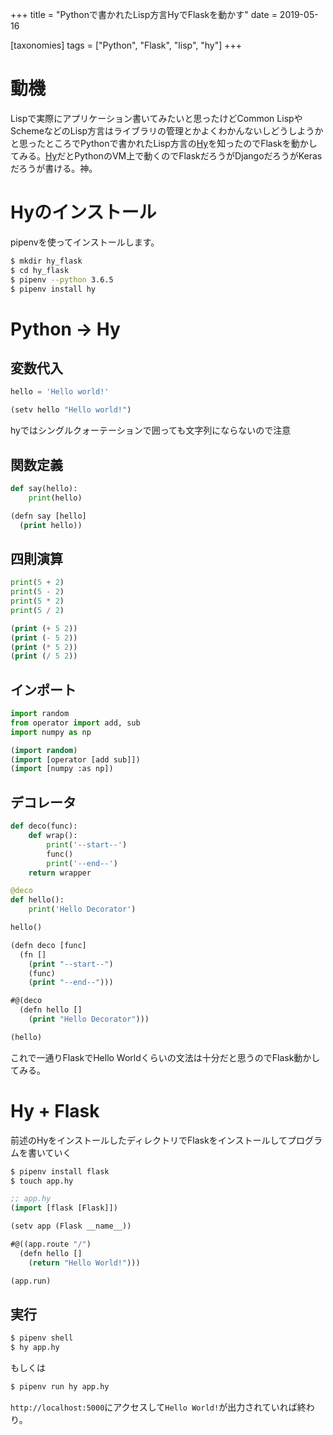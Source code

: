 +++
title = "Pythonで書かれたLisp方言HyでFlaskを動かす"
date = 2019-05-16

[taxonomies]
tags = ["Python", "Flask", "lisp", "hy"]
+++
# 動機
Lispで実際にアプリケーション書いてみたいと思ったけどCommon LispやSchemeなどのLisp方言はライブラリの管理とかよくわかんないしどうしようかと思ったところでPythonで書かれたLisp方言の[Hy](https://github.com/hylang/hy)を知ったのでFlaskを動かしてみる。[Hy](https://github.com/hylang/hy)だとPythonのVM上で動くのでFlaskだろうがDjangoだろうがKerasだろうが書ける。神。

<!-- more -->

# Hyのインストール
pipenvを使ってインストールします。

```bash
$ mkdir hy_flask
$ cd hy_flask
$ pipenv --python 3.6.5
$ pipenv install hy
```

# Python -> Hy
## 変数代入
```python
hello = 'Hello world!'
```

```lisp
(setv hello "Hello world!")
```

hyではシングルクォーテーションで囲っても文字列にならないので注意

## 関数定義
```python
def say(hello):
    print(hello)
```

```lisp
(defn say [hello]
  (print hello))
```

## 四則演算
```python
print(5 + 2)
print(5 - 2)
print(5 * 2)
print(5 / 2)
```

```lisp
(print (+ 5 2))
(print (- 5 2))
(print (* 5 2))
(print (/ 5 2))
```

## インポート
```python
import random
from operator import add, sub
import numpy as np
```

```lisp
(import random)
(import [operator [add sub]])
(import [numpy :as np])
```

## デコレータ
```python
def deco(func):
    def wrap():
        print('--start--')
        func()
        print('--end--')
    return wrapper

@deco
def hello():
    print('Hello Decorator')

hello()
```

```lisp
(defn deco [func]
  (fn []
    (print "--start--")
    (func)
    (print "--end--")))

#@(deco
  (defn hello []
    (print "Hello Decorator")))

(hello)
```

これで一通りFlaskでHello Worldくらいの文法は十分だと思うのでFlask動かしてみる。

# Hy + Flask

前述のHyをインストールしたディレクトリでFlaskをインストールしてプログラムを書いていく

```bash
$ pipenv install flask
$ touch app.hy
```

```lisp
;; app.hy
(import [flask [Flask]])

(setv app (Flask __name__))

#@((app.route "/")
  (defn hello []
    (return "Hello World!")))

(app.run)
```


## 実行
```bash
$ pipenv shell
$ hy app.hy
```

もしくは

```bash
$ pipenv run hy app.hy
```

`http://localhost:5000`にアクセスして`Hello World!`が出力されていれば終わり。
